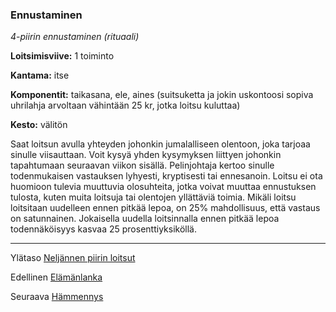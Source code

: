 ### Ennustaminen

*4-piirin ennustaminen (rituaali)*

**Loitsimisviive:** 1 toiminto

**Kantama:** itse

**Komponentit:** taikasana, ele, aines (suitsuketta ja jokin uskontoosi sopiva uhrilahja arvoltaan vähintään 25 kr, jotka loitsu kuluttaa)

**Kesto:** välitön

Saat loitsun avulla yhteyden johonkin jumalalliseen olentoon, joka tarjoaa sinulle viisauttaan. Voit kysyä yhden kysymyksen liittyen johonkin tapahtumaan seuraavan viikon sisällä. Pelinjohtaja kertoo sinulle todenmukaisen vastauksen lyhyesti, kryptisesti tai ennesanoin. Loitsu ei ota huomioon tulevia muuttuvia olosuhteita, jotka voivat muuttaa ennustuksen tulosta, kuten muita loitsuja tai olentojen yllättäviä toimia. Mikäli loitsu loitsitaan uudelleen ennen pitkää lepoa, on 25% mahdollisuus, että vastaus on satunnainen. Jokaisella uudella loitsinnalla ennen pitkää lepoa todennäköisyys kasvaa 25 prosenttiyksiköllä.

----

Ylätaso [Neljännen piirin loitsut](4_piirin_loitsut.md)

Edellinen [Elämänlanka](Elämänlanka.md)

Seuraava [Hämmennys](Hämmennys.md)
